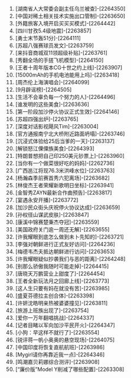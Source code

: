 
1. [湖南省人大常委会副主任乌兰被查]-[2264350]
1. [中国对稀土相关技术实施出口管制]-[2263650]
1. [外籍旅客入境开启买买买模式]-[2264442]
1. [四川甘孜5.4级地震]-[2263857]
1. [勇士末节轰51分]-[2264111]
1. [苏超八强赛球员发文]-[2263759]
1. [来抖音商城双11领超级补贴]-[2263761]
1. [秀翻全场的手搓飞机模型]-[2264150]
1. [王者十周年版本CG十世之约上线]-[2263907]
1. [15000mAh的手机电池能用上吗]-[2263418]
1. [周杰伦上海演唱会]-[2264099]
1. [9月辟谣榜]-[2264505]
1. [生活不会辜负每一个努力的人]-[2264496]
1. [谁发明的这些美食]-[2263636]
1. [第一阶段加沙停火协议正式生效]-[2264146]
1. [苏超四强出炉]-[2263765]
1. [深度对话影视飓风Tim]-[2263004]
1. [官方通报南宁北大桥附近路面坍塌]-[2263746]
1. [沉浸式体验给25后当爹的一天]-[2263137]
1. [解锁怒江傈僳族美食]-[2264393]
1. [特朗普想把自己印250美元钞票上]-[2263960]
1. [当你有一个做菜很好吃的妈妈]-[2262736]
1. [广西邕江将现76.3米洪峰水位]-[2263763]
1. [杨瀚森季前赛首秀六犯离场]-[2263682]
1. [林俊杰王者荣耀新歌明日坐标]-[2263941]
1. [金智秀ZAYN最新合作曲预告]-[2263817]
1. [宴遇永安开播]-[2263772]
1. [加沙民众街头庆祝停火协议达成]-[2263659]
1. [孙权径山谋武皮肤]-[2263847]
1. [康溪中锦赛楚秉杰夺冠]-[2263559]
1. [美国政府关门逾一周还无解]-[2263655]
1. [许我耀眼到底怎么做到未卜先知的]-[2263721]
1. [李强对朝鲜进行正式友好访问]-[2264236]
1. [梅德韦杰夫抵达朝鲜进行访问]-[2263653]
1. [许我耀眼疑似抄袭我们与恶的距离]-[2264248]
1. [别那么骄傲我随时可能走掉]-[2264415]
1. [唐晓天万鹏营业上甜度了]-[2264454]
1. [王者全新玩法月之回廊上线]-[2263773]
1. [这人生只要有妈在就没有苦]-[2263985]
1. [盛夏芬德拉主创合体]-[2263398]
1. [许妍沈皓明亲热被婆婆撞见]-[2263811]
1. [旅游上班族出现了]-[2263754]
1. [爱你一万年翻唱挑战]-[2264337]
1. [记者目睹以军向加沙平民开火]-[2264347]
1. [小狗：早这样不就行了]-[2263554]
1. [锐评蒋一帆小奥奥的悬空现场]-[2264075]
1. [中国印度将恢复直航航班]-[2263986]
1. [Mygirl请你再靠近我一点]-[2264346]
1. [鸣潮嘉贝莉娜综合测评]-[2263908]
1. [“廉价版”Model Y削减了哪些配置]-[2263308]